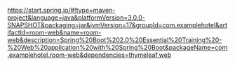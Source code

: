 https://start.spring.io/#!type=maven-project&language=java&platformVersion=3.0.0-SNAPSHOT&packaging=jar&jvmVersion=17&groupId=com.examplehotel&artifactId=room-web&name=room-web&description=Spring%20Boot%202.0%20Essential%20Training%20-%20Web%20application%20with%20Spring%20Boot&packageName=com.examplehotel.room-web&dependencies=thymeleaf,web
